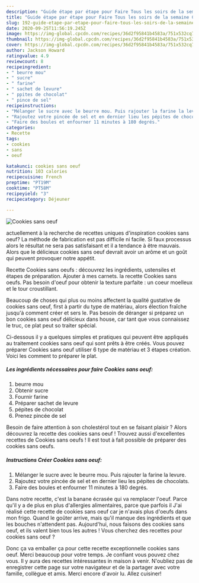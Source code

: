 ```yaml
---
description: "Guide étape par étape pour Faire Tous les soirs de la semaine Cookies sans oeuf"
title: "Guide étape par étape pour Faire Tous les soirs de la semaine Cookies sans oeuf"
slug: 192-guide-etape-par-etape-pour-faire-tous-les-soirs-de-la-semaine-cookies-sans-oeuf
date: 2020-09-25T11:56:19.245Z
image: https://img-global.cpcdn.com/recipes/36d2f95841b4583a/751x532cq70/cookies-sans-oeuf-photo-principale-de-la-recette.jpg
thumbnail: https://img-global.cpcdn.com/recipes/36d2f95841b4583a/751x532cq70/cookies-sans-oeuf-photo-principale-de-la-recette.jpg
cover: https://img-global.cpcdn.com/recipes/36d2f95841b4583a/751x532cq70/cookies-sans-oeuf-photo-principale-de-la-recette.jpg
author: Jackson Howard
ratingvalue: 4.9
reviewcount: 8
recipeingredient:
- " beurre mou"
- " sucre"
- " farine"
- " sachet de levure"
- " ppites de chocolat"
- " pince de sel"
recipeinstructions:
- "Mélanger le sucre avec le beurre mou. Puis rajouter la farine la levure."
- "Rajoutez votre pincée de sel et en dernier lieu les pépites de chocolats."
- "Faire des boules et enfourner 11 minutes à 180 degrés."
categories:
- Recette
tags:
- cookies
- sans
- oeuf

katakunci: cookies sans oeuf 
nutrition: 103 calories
recipecuisine: French
preptime: "PT19M"
cooktime: "PT58M"
recipeyield: "3"
recipecategory: Déjeuner

---
```



![Cookies sans oeuf](https://img-global.cpcdn.com/recipes/36d2f95841b4583a/751x532cq70/cookies-sans-oeuf-photo-principale-de-la-recette.jpg)

actuellement à la recherche de recettes uniques d'inspiration cookies sans oeuf? La méthode de fabrication est pas difficile ni facile. Si faux processus alors le résultat ne sera pas satisfaisant et il a tendance à être mauvais. Alors que le délicieux cookies sans oeuf devrait avoir un arôme et un goût qui peuvent provoquer notre appétit.

Recette Cookies sans oeufs : découvrez les ingrédients, ustensiles et étapes de préparation. Ajouter à mes carnets. la recette Cookies sans oeufs. Pas besoin d&#39;oeuf pour obtenir la texture parfaite : un coeur moelleux et le tour croustillant.

Beaucoup de choses qui plus ou moins affectent la qualité gustative de cookies sans oeuf, first à partir du type de matériau, alors élection fraîche jusqu'à comment créer et sers le. Pas besoin de déranger si préparez un bon cookies sans oeuf délicieux dans house, car tant que vous connaissez le truc, ce plat peut so traiter spécial.


Ci-dessous il y a quelques simples et pratiques qui peuvent être appliqués au traitement cookies sans oeuf qui sont prêts à être créés. Vous pouvez préparer Cookies sans oeuf utiliser 6 type de matériau et 3 étapes création. Voici les comment to préparer le plat.

<!--inarticleads1-->

##### Les ingrédients nécessaires pour faire Cookies sans oeuf:

1.   beurre mou
1. Obtenir  sucre
1. Fournir  farine
1. Préparer  sachet de levure
1.   pépites de chocolat
1. Prenez  pincée de sel


Besoin de faire attention à son cholestérol tout en se faisant plaisir ? Alors découvrez la recette des cookies sans oeuf ! Trouvez aussi d&#39;excellentes recettes de Cookies sans oeufs ! Il est tout à fait possible de préparer des cookies sans oeufs. 

<!--inarticleads2-->

##### Instructions Créer Cookies sans oeuf:

1. Mélanger le sucre avec le beurre mou. Puis rajouter la farine la levure.
1. Rajoutez votre pincée de sel et en dernier lieu les pépites de chocolats.
1. Faire des boules et enfourner 11 minutes à 180 degrés.


Dans notre recette, c&#39;est la banane écrasée qui va remplacer l&#39;oeuf. Parce qu&#39;il y a de plus en plus d&#39;allergies alimentaires, parce que parfois il J&#39;ai réalisé cette recette de cookies sans oeuf car je n&#39;avais plus d&#39;oeufs dans mon frigo. Quand le goûter arrive, mais qu&#39;il manque des ingrédients et que les bouches n&#39;attendent pas. Aujourd&#39;hui, nous faisons des cookies sans oeuf, et ils valent bien tous les autres ! Vous cherchez des recettes pour cookies sans oeuf ? 


Donc ça va emballer ça pour cette recette exceptionnelle cookies sans oeuf. Merci beaucoup pour votre temps. Je confiant vous pouvez chez vous. Il y aura des recettes  intéressantes in maison à venir. N'oubliez pas de enregistrer cette page sur votre navigateur et de la partager avec votre famille, collègue et amis. Merci encore d'avoir lu. Allez cuisiner!
